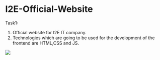 # I2E-Official-Website

Task1: 
1. Official website for I2E IT company.
2. Technologies which are going to be used for the development of the frontend are HTML,CSS and JS.


![](/Design/Home%20Page/Homepage_1.jpg)